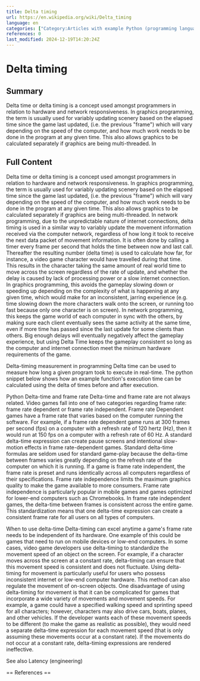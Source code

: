 ```yaml
---
title: Delta timing
url: https://en.wikipedia.org/wiki/Delta_timing
language: en
categories: ["Category:Articles with example Python (programming language) code", "Category:Articles with short description", "Category:Graphics", "Category:Short description matches Wikidata", "Category:Video game development"]
references: 0
last_modified: 2024-12-19T14:20:24Z
---
```


# Delta timing

## Summary

Delta time or delta timing is a concept used amongst programmers in relation to hardware and network responsiveness. In graphics programming, the term is usually used for variably updating scenery based on the elapsed time since the game last updated, (i.e. the previous "frame") which will vary depending on the speed of the computer, and how much work needs to be done in the program at any given time.  This also allows graphics to be calculated separately if graphics are being multi-threaded.
In

## Full Content

Delta time or delta timing is a concept used amongst programmers in relation to hardware and network responsiveness. In graphics programming, the term is usually used for variably updating scenery based on the elapsed time since the game last updated, (i.e. the previous "frame") which will vary depending on the speed of the computer, and how much work needs to be done in the program at any given time.  This also allows graphics to be calculated separately if graphics are being multi-threaded.
In network programming, due to the unpredictable nature of internet connections, delta timing is used in a similar way to variably update the movement information received via the computer network, regardless of how long it took to receive the next data packet of movement information.
It is often done by calling a timer every frame per second that holds the time between now and last call. Thereafter the resulting number (delta time) is used to calculate how far, for instance, a video game character would have travelled during that time.  This results in the character taking the same amount of real world time to move across the screen regardless of the rate of update, and whether the delay is caused by lack of processing power or a slow internet connection.
In graphics programming, this avoids the gameplay slowing down or speeding up depending on the complexity of what is happening at any given time, which would make for an inconsistent, jarring experience (e.g. time slowing down the more characters walk onto the screen, or running too fast because only one character is on screen).  In network programming, this keeps the game world of each computer in sync with the others, by making sure each client eventually sees the same activity at the same time, even if more time has passed since the last update for some clients than others.
Big enough delays will eventually negatively affect the gameplay experience, but using Delta Time keeps the gameplay consistent so long as the computer and internet connection meet the minimum hardware requirements of the game.

Delta-timing measurement in programming
Delta time can be used to measure how long a given program took to execute in real-time. The python snippet below shows how an example function's execution time can be calculated using the delta of times before and after execution.

Python
Delta-time and frame rate
Delta-time and frame rate are not always related. Video games fall into one of two categories regarding frame rate: frame rate dependent or frame rate independent. Frame rate Dependent games have a frame rate that varies based on the computer running the software. For example, if a frame rate dependent game runs at 300 frames per second (fps) on a computer with a refresh rate of 120 hertz (Hz), then it would run at 150 fps on a computer with a refresh rate of 60 Hz. A standard delta-time expression can create pause screens and intentional slow-motion effects in frame rate-dependent games. Standard delta-time formulas are seldom used for standard game-play because the delta-time between frames varies greatly depending on the refresh rate of the computer on which it is running.
If a game is frame rate independent, the frame rate is preset and runs identically across all computers regardless of their specifications. Frame rate independence limits the maximum graphics quality to make the game available to more consumers. Frame rate independence is particularly popular in mobile games and games optimized for lower-end computers such as Chromebooks. In frame rate independent games, the delta-time between frames is consistent across the entire game. This standardization means that one delta-time expression can create a consistent frame rate for all users on all types of computers.

When to use delta-time
Delta-timing can excel anytime a game's frame rate needs to be independent of its hardware. One example of this could be games that need to run on mobile devices or low-end computers. In some cases, video game developers use delta-timing to standardize the movement speed of an object on the screen. For example, if a character moves across the screen at a constant rate, delta-timing can ensure that this movement speed is consistent and does not fluctuate. Using delta-timing for movement is particularly useful for users who possess inconsistent internet or low-end computer hardware. This method can also regulate the movement of on-screen objects.
One disadvantage of using delta-timing for movement is that it can be complicated for games that incorporate a wide variety of movements and movement speeds. For example, a game could have a specified walking speed and sprinting speed for all characters; however, characters may also drive cars, boats, planes, and other vehicles. If the developer wants each of these movement speeds to be different (to make the game as realistic as possible), they would need a separate delta-time expression for each movement speed (that is only assuming these movements occur at a constant rate). If the movements do not occur at a constant rate, delta-timing expressions are rendered ineffective.

See also
Latency (engineering)


== References ==
